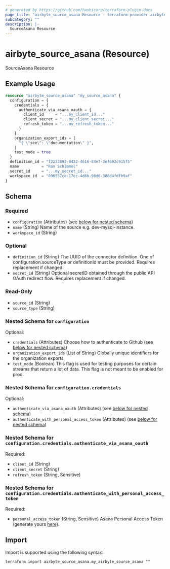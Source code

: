 ```yaml
---
# generated by https://github.com/hashicorp/terraform-plugin-docs
page_title: "airbyte_source_asana Resource - terraform-provider-airbyte"
subcategory: ""
description: |-
  SourceAsana Resource
---
```


# airbyte_source_asana (Resource)

SourceAsana Resource

## Example Usage

```terraform
resource "airbyte_source_asana" "my_source_asana" {
  configuration = {
    credentials = {
      authenticate_via_asana_oauth = {
        client_id     = "...my_client_id..."
        client_secret = "...my_client_secret..."
        refresh_token = "...my_refresh_token..."
      }
    }
    organization_export_ids = [
      "{ \"see\": \"documentation\" }",
    ]
    test_mode = true
  }
  definition_id = "f2233892-0422-4616-84e7-3ef602c915f5"
  name          = "Ron Schimmel"
  secret_id     = "...my_secret_id..."
  workspace_id  = "896557ce-17cc-4d6b-90d6-388d4fdfb9af"
}
```

<!-- schema generated by tfplugindocs -->
## Schema

### Required

- `configuration` (Attributes) (see [below for nested schema](#nestedatt--configuration))
- `name` (String) Name of the source e.g. dev-mysql-instance.
- `workspace_id` (String)

### Optional

- `definition_id` (String) The UUID of the connector definition. One of configuration.sourceType or definitionId must be provided. Requires replacement if changed.
- `secret_id` (String) Optional secretID obtained through the public API OAuth redirect flow. Requires replacement if changed.

### Read-Only

- `source_id` (String)
- `source_type` (String)

<a id="nestedatt--configuration"></a>
### Nested Schema for `configuration`

Optional:

- `credentials` (Attributes) Choose how to authenticate to Github (see [below for nested schema](#nestedatt--configuration--credentials))
- `organization_export_ids` (List of String) Globally unique identifiers for the organization exports
- `test_mode` (Boolean) This flag is used for testing purposes for certain streams that return a lot of data. This flag is not meant to be enabled for prod.

<a id="nestedatt--configuration--credentials"></a>
### Nested Schema for `configuration.credentials`

Optional:

- `authenticate_via_asana_oauth` (Attributes) (see [below for nested schema](#nestedatt--configuration--credentials--authenticate_via_asana_oauth))
- `authenticate_with_personal_access_token` (Attributes) (see [below for nested schema](#nestedatt--configuration--credentials--authenticate_with_personal_access_token))

<a id="nestedatt--configuration--credentials--authenticate_via_asana_oauth"></a>
### Nested Schema for `configuration.credentials.authenticate_via_asana_oauth`

Required:

- `client_id` (String)
- `client_secret` (String)
- `refresh_token` (String, Sensitive)


<a id="nestedatt--configuration--credentials--authenticate_with_personal_access_token"></a>
### Nested Schema for `configuration.credentials.authenticate_with_personal_access_token`

Required:

- `personal_access_token` (String, Sensitive) Asana Personal Access Token (generate yours <a href="https://app.asana.com/0/developer-console">here</a>).

## Import

Import is supported using the following syntax:

```shell
terraform import airbyte_source_asana.my_airbyte_source_asana ""
```
